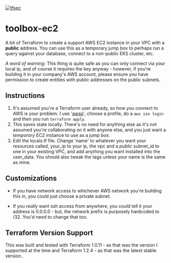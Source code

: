 [![tfsec](https://github.com/bocan/toolbox-ec2/actions/workflows/tfsec.yml/badge.svg)](https://github.com/bocan/toolbox-ec2/actions/workflows/tfsec.yml)
# toolbox-ec2
A bit of Terraform to create a support AWS EC2 instance in your VPC with a **public** address.  You can use this as a temporary jump box to perhaps run a query against your database, connect to a non-public EKS cluster, etc.

*A word of warning*: This thing is quite safe as you can only connect via your local ip, and of course it requires the key anyway - however, if you're building it in your company's AWS account, please ensure you have permission to create entities with public addresses on the public subnets.

## Instructions

1. It's assumed you're a Terraform user already, so how you connect to AWS is your problem.  I use '[awsp](https://github.com/johnnyopao/awsp)', choose a profile, do a ```aws sso login``` and then you run ```terraform apply```.
2. This saves state locally.  There's no need for anything else as it's not assumed you're collaborating on it with anyone else, and you just want a *temporary* EC2 instance to use as a jump box.
3. Edit the locals.tf file.  Change 'name' to whatever you want your resources called, your_ip to your ip, the vpc and a *public* subnet_id to one in your existing VPC, and add anything you want installed into the user_data.  You should also tweak the tags unless your name is the same as mine.

## Customizations

* If you have network access to whichever AWS network you're building this in, you could just choose a private subnet.

* If you *really* want ssh access from anywhere, you could tell it your address is 0.0.0.0 - but, the network prefix is purposely hardcoded to /32.  You'd need to change that too.

## Terraform Version Support
This was built and tested with Terraform 1.0.11 - as that was the version I supported at the time and Terraform 1.2.4 - as that was the latest stable version..

